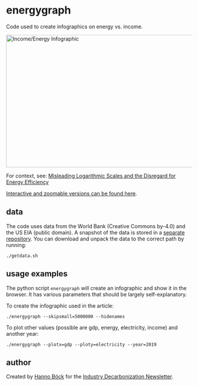 # energygraph

Code used to create infographics on energy vs. income.

[<img src="incomeenergy.svg" alt="Income/Energy Infographic" width="640" height="360">](
https://industrydecarbonization.com/news/misleading-logarithmic-scales-and-the-disregard-for-energy-efficiency.html)

For context, see: [Misleading Logarithmic Scales and the Disregard for Energy
Efficiency](
https://industrydecarbonization.com/news/misleading-logarithmic-scales-and-the-disregard-for-energy-efficiency.html)

[Interactive and zoomable versions can be found here](
https://industrydecarbonization.com/misc/incomeenergy.html).

## data

The code uses data from the World Bank (Creative Commons by-4.0) and the US EIA (public
domain). A snapshot of the data is stored in a [separate repository](
https://github.com/decarbonizenews/energygraph-data). You can download and unpack the
data to the correct path by running:

```
./getdata.sh
```

## usage examples

The python script `energygraph` will create an infographic and show it in the browser.
It has various parameters that should be largely self-explanatory.

To create the infographic used in the article:

```
./energygraph --skipsmall=5000000 --hidenames
```

To plot other values (possible are gdp, energy, electricity, income) and another year:

```
./energygraph --plotx=gdp --ploty=electricity --year=2019
```

## author

Created by [Hanno Böck](https://hboeck.de) for the [Industry Decarbonization
Newsletter](https://industrydecarbonization.com).
